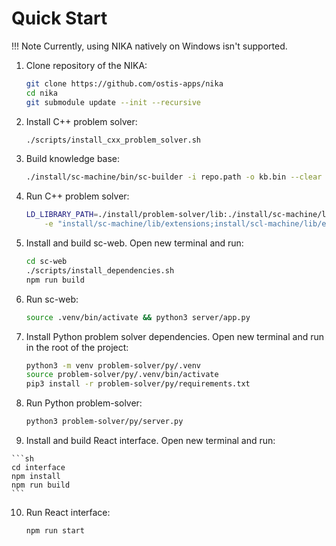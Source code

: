 # Quick Start

!!! Note
    Currently, using NIKA natively on Windows isn't supported.

1. Clone repository of the NIKA:
   
    ```sh
    git clone https://github.com/ostis-apps/nika
    cd nika
    git submodule update --init --recursive
    ```

2. Install C++ problem solver:

    ```sh
    ./scripts/install_cxx_problem_solver.sh
    ```

3. Build knowledge base:

    ```sh
    ./install/sc-machine/bin/sc-builder -i repo.path -o kb.bin --clear
    ```

4. Run C++ problem solver:

    ```sh
    LD_LIBRARY_PATH=./install/problem-solver/lib:./install/sc-machine/lib ./install/sc-machine/bin/sc-machine -s kb.bin -c nika.ini \
        -e "install/sc-machine/lib/extensions;install/scl-machine/lib/extensions;install/problem-solver/lib/extensions"
    ```

5. Install and build sc-web. Open new terminal and run:

    ```sh
    cd sc-web
    ./scripts/install_dependencies.sh
    npm run build
    ```

6. Run sc-web:
   
    ```sh
    source .venv/bin/activate && python3 server/app.py
    ```

7.  Install Python problem solver dependencies. Open new terminal and run in the root of the project:

    ```sh
    python3 -m venv problem-solver/py/.venv
    source problem-solver/py/.venv/bin/activate
    pip3 install -r problem-solver/py/requirements.txt
    ```

8.  Run Python problem-solver:
    
    ```sh
    python3 problem-solver/py/server.py
    ```

9.   Install and build React interface. Open new terminal and run:

    ```sh
    cd interface
    npm install
    npm run build
    ```

10. Run React interface:

    ```sh
    npm run start
    ```
